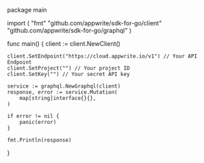 package main

import (
    "fmt"
    "github.com/appwrite/sdk-for-go/client"
    "github.com/appwrite/sdk-for-go/graphql"
)

func main() {
    client := client.NewClient()

    client.SetEndpoint("https://cloud.appwrite.io/v1") // Your API Endpoint
    client.SetProject("") // Your project ID
    client.SetKey("") // Your secret API key

    service := graphql.NewGraphql(client)
    response, error := service.Mutation(
        map[string]interface{}{},
    )

    if error != nil {
        panic(error)
    }

    fmt.Println(response)
}
